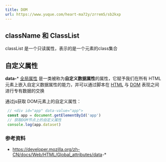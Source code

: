 ```yaml
---
title: DOM
url: https://www.yuque.com/heart-ma72y/zrrem5/sb2kxp
---
```




## className 和 ClassList

classList 是一个只读属性，表示的是一个元素的class集合


## 自定义属性

**data-*** [全局属性](https://developer.mozilla.org/zh-CN/docs/Web/HTML/Global_attributes) 是一类被称为**自定义数据属性**的属性，它赋予我们在所有 HTML 元素上嵌入自定义数据属性的能力，并可以通过脚本在 [HTML](https://developer.mozilla.org/zh-CN/docs/Web/HTML) 与 [DOM](https://developer.mozilla.org/zh-CN/docs/Web/API/Document_Object_Model) 表现之间进行专有数据的交换

通过js获取 DOM元素上的自定义属性：

```js
 // <div id="app" data-value="app">
 const app = document.getElementById('app')
 // 获取DOM节点上的自定义属性
 console.log(app.dataset)
```

### 参考资料

- <https://developer.mozilla.org/zh-CN/docs/Web/HTML/Global_attributes/data>-*
